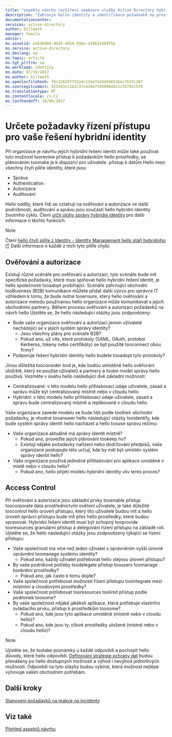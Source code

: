 ```yaml
---
title: "aspekty návrhu rozšíření aaaAzure služby Active Directory hybridní identity - určit požadavky řízení přístupu | Microsoft Docs"
description: "Zahrnuje hello identity a identifikace požadavků na prostředky pro uživatele v hybridním prostředí přístup."
documentationcenter: 
services: active-directory
author: billmath
manager: femila
editor: 
ms.assetid: e3b3b984-0d15-4654-93be-a396324b9f5e
ms.service: active-directory
ms.devlang: na
ms.topic: article
ms.tgt_pltfrm: na
ms.workload: identity
ms.date: 07/18/2017
ms.author: billmath
ms.openlocfilehash: f0c22629f732a4c13ee7a24456651bec7637c387
ms.sourcegitcommit: 523283cc1b3c37c428e77850964dc1c33742c5f0
ms.translationtype: MT
ms.contentlocale: cs-CZ
ms.lasthandoff: 10/06/2017
---
```

# <a name="determine-access-control-requirements-for-your-hybrid-identity-solution"></a>Určete požadavky řízení přístupu pro vaše řešení hybridní identity
Při organizace je návrhu jejich hybridní řešení identit může také používat tuto možnost tooreview přístup k požadavkům hello prostředky, se plánováním toomake je k dispozici pro uživatele. přístup k datům Hello mezi všechny čtyři pilíře identity, které jsou:

* Správa
* Authentication
* Autorizace
* Auditování

Hello oddíly, které řídí se vztahují na ověřování a autorizace ve další podrobnosti, auditování a správu jsou součástí hello hybridní identity životního cyklu. Čtení [určit úlohy správy hybridní identity](active-directory-hybrid-identity-design-considerations-hybrid-id-management-tasks.md) pro další informace o těchto funkcích.

> [!NOTE]
> Čtení [hello čtyři pilíře z Identity - Identity Management hello stáří hybridního IT](http://social.technet.microsoft.com/wiki/contents/articles/15530.the-four-pillars-of-identity-identity-management-in-the-age-of-hybrid-it.aspx) Další informace o každé z nich tyto pilíře chybí.
> 
> 

## <a name="authentication-and-authorization"></a>Ověřování a autorizace
Existují různé scénáře pro ověřování a autorizaci, tyto scénáře bude mít specifické požadavky, které musí splňovat hello hybridní řešení identit, je hello společnosti tooadopt probíhající. Scénáře zahrnující obchodní tooBusiness (B2B) komunikace můžete přidat další výzvu pro správce IT vzhledem k tomu, že bude nutné tooensure, který hello ověřování a autorizace metodu používanou hello organizace může komunikovat s jejich obchodními partnery. Během procesu ověřování a autorizaci požadavků na návrh hello Ujistěte se, že hello následující otázky jsou zodpovězeny:

* Bude vaše organizace ověřování a autorizaci jenom uživatelé nacházející se v jejich systém správy identity?
  * Jsou všechny plány pro scénáře B2B?
  * Pokud ano, už víte, které protokoly (SAML, OAuth, protokol Kerberos, tokeny nebo certifikáty) se být použité tooconnect obou firmy?
* Podporuje řešení hybridní identity hello budete tooadopt tyto protokoly?

Jinou důležitá tooconsider bod je, kde budou umístěné hello ověřování úložiště, který se použije uživatelů a partnery a toobe model správy hello používá. Vezměte v úvahu hello následující dvě základní možnosti:

* Centralizované: v této modelu hello přihlašovací údaje uživatele, zásad a správu může být centralizovaný místně nebo v cloudu hello.
* Hybridní: v této modelu hello přihlašovací údaje uživatele, zásad a správu bude centralizovaný místně a replikované v cloudu hello.

Vaše organizace zavede modelu se bude lišit podle tootheir obchodní požadavky, je vhodné tooanswer hello následující otázky tooidentify, kde bude systém správy identit hello nacházet a hello toouse správu režimu:

* Vaše organizace aktuálně má správy identit místně?
  * Pokud ano, proveďte jejich plánování tookeep ho?
  * Existují nějaké požadavky nařízení nebo dodržování předpisů, vaše organizace postupujte této určují, kde by měl být umístěn systém správy identit hello?
* Vaše organizace používá jednotné přihlašování pro aplikace umístěné v místě nebo v cloudu hello?
  * Pokud ano, hello přijetí modelu hybridní identity vliv tento proces?

## <a name="access-control"></a>Access Control
Při ověřování a autorizace jsou základní prvky tooenable přístup toocorporate data prostřednictvím ověření uživatele, je také důležité toocontrol hello úroveň přístupu, který tito uživatelé budou mít a hello úroveň správci přístupu bude mít přes hello prostředky, které budou spravovat. Hybridní řešení identit musí být schopný tooprovide tooresources granulární přístup a delegování řízení přístupu na základě rolí. Ujistěte se, že hello následující otázky jsou zodpovězeny týkající se řízení přístupu:

* Vaše společnost má více než jeden uživatel s oprávněním vyšší úrovně oprávnění toomanage systému identity?
  * Pokud ano, každý uživatel potřebovat hello stejnou úroveň přístupu?
* By vaše podnikové potřeby toodelegate přístup toousers toomanage konkrétní prostředky?
  * Pokud ano, jak často k tomu dojde?
* Vaše společnost potřebovat možnosti řízení přístupu toointegrate mezi místními a cloudovými prostředky?
* Vaše společnost potřebovat tooresources toolimit přístup podle podmínek toosome?
* By vaše společnost nějaké jakékoli aplikace, která potřebuje vlastního ovládacího prvku, přístup k prostředkům toosome?
  * Pokud ano, kde jsou tyto aplikace umístěné (místně nebo v cloudu hello)?
  * Pokud ano, kde jsou ty, cílové prostředky uložené (místně nebo v cloudu hello)?

> [!NOTE]
> Ujistěte se, že tootake poznámky u každé odpovědi a pochopit hello důvody, které hello odpovědí. [Definování strategie ochrany dat](active-directory-hybrid-identity-design-considerations-data-protection-strategy.md) budou přenášeny po hello dostupných možností a výhod i nevýhod jednotlivých možností.  Odpovědi na tyto otázky budou vybírat, která možnost nejlépe vyhovuje vašim obchodním potřebám.
> 
> 

## <a name="next-steps"></a>Další kroky
[Stanovení požadavků na reakce na incidenty](active-directory-hybrid-identity-design-considerations-incident-response-requirements.md)

## <a name="see-also"></a>Viz také
[Přehled aspektů návrhu](active-directory-hybrid-identity-design-considerations-overview.md)

